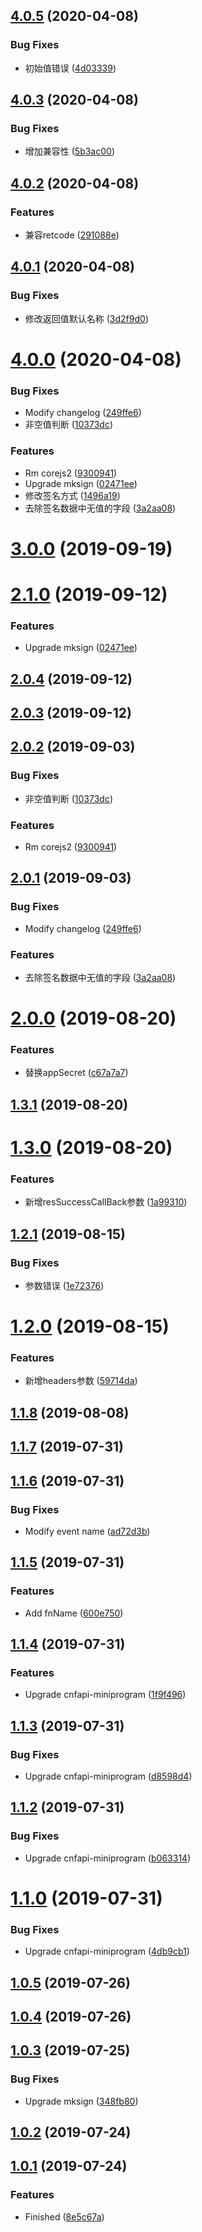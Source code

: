 ## [4.0.5](https://github.com/bugszhou/cnfapi-mini-vs/compare/v4.0.3...v4.0.5) (2020-04-08)


### Bug Fixes

* 初始值错误 ([4d03339](https://github.com/bugszhou/cnfapi-mini-vs/commit/4d03339aabc1de3cebd39d7ce5f7585507ae2969))



## [4.0.3](https://github.com/bugszhou/cnfapi-mini-vs/compare/v4.0.2...v4.0.3) (2020-04-08)


### Bug Fixes

* 增加兼容性 ([5b3ac00](https://github.com/bugszhou/cnfapi-mini-vs/commit/5b3ac002ff9a9ed079fdafc90adce434c53b643b))



## [4.0.2](https://github.com/bugszhou/cnfapi-mini-vs/compare/v4.0.1...v4.0.2) (2020-04-08)


### Features

* 兼容retcode ([291088e](https://github.com/bugszhou/cnfapi-mini-vs/commit/291088e72037e77588eaf2554931dd8eae6de366))



## [4.0.1](https://github.com/bugszhou/cnfapi-mini-vs/compare/v4.0.0...v4.0.1) (2020-04-08)


### Bug Fixes

* 修改返回值默认名称 ([3d2f9d0](https://github.com/bugszhou/cnfapi-mini-vs/commit/3d2f9d0a187d4662a16979b1b31b3360d7591191))



# [4.0.0](https://github.com/bugszhou/cnfapi-mini-vs/compare/v2.0.0...v4.0.0) (2020-04-08)


### Bug Fixes

* Modify changelog ([249ffe6](https://github.com/bugszhou/cnfapi-mini-vs/commit/249ffe68c947b6f837e80f0d8b1d87d863c369f5))
* 非空值判断 ([10373dc](https://github.com/bugszhou/cnfapi-mini-vs/commit/10373dc57a3364a1eefbae6d9339c811b87a4f9f))


### Features

* Rm corejs2 ([9300941](https://github.com/bugszhou/cnfapi-mini-vs/commit/9300941d55330077b49d37db4826fb01fe0952e2))
* Upgrade mksign ([02471ee](https://github.com/bugszhou/cnfapi-mini-vs/commit/02471ee95e1b8c10a099236323fc80741ef24b08))
* 修改签名方式 ([1496a19](https://github.com/bugszhou/cnfapi-mini-vs/commit/1496a19aa9729df1e8d7d905baf02bd2b960ab6e))
* 去除签名数据中无值的字段 ([3a2aa08](https://github.com/bugszhou/cnfapi-mini-vs/commit/3a2aa083adb38cf003a263dd6d1b0d6a162dd35e))



<a name="3.0.0"></a>
# [3.0.0](https://github.com/bugszhou/cnfapi-mini-vs/compare/v2.1.0...v3.0.0) (2019-09-19)



<a name="2.1.0"></a>
# [2.1.0](https://github.com/bugszhou/cnfapi-mini-vs/compare/v2.0.4...v2.1.0) (2019-09-12)


### Features

* Upgrade mksign ([02471ee](https://github.com/bugszhou/cnfapi-mini-vs/commit/02471ee))



<a name="2.0.4"></a>
## [2.0.4](https://github.com/bugszhou/cnfapi-mini-vs/compare/v2.0.3...v2.0.4) (2019-09-12)



<a name="2.0.3"></a>
## [2.0.3](https://github.com/bugszhou/cnfapi-mini-vs/compare/v2.0.2...v2.0.3) (2019-09-12)



<a name="2.0.2"></a>
## [2.0.2](https://github.com/bugszhou/cnfapi-mini-vs/compare/v2.0.1...v2.0.2) (2019-09-03)


### Bug Fixes

* 非空值判断 ([10373dc](https://github.com/bugszhou/cnfapi-mini-vs/commit/10373dc))


### Features

* Rm corejs2 ([9300941](https://github.com/bugszhou/cnfapi-mini-vs/commit/9300941))



<a name="2.0.1"></a>
## [2.0.1](https://github.com/bugszhou/cnfapi-mini-vs/compare/v2.0.0...v2.0.1) (2019-09-03)


### Bug Fixes

* Modify changelog ([249ffe6](https://github.com/bugszhou/cnfapi-mini-vs/commit/249ffe6))


### Features

* 去除签名数据中无值的字段 ([3a2aa08](https://github.com/bugszhou/cnfapi-mini-vs/commit/3a2aa08))



<a name="2.0.0"></a>
# [2.0.0](https://github.com/bugszhou/cnfapi-mini-vs/compare/v1.3.1...v2.0.0) (2019-08-20)


### Features

* 替换appSecret ([c67a7a7](https://github.com/bugszhou/cnfapi-mini-vs/commit/c67a7a7))



<a name="1.3.1"></a>
## [1.3.1](https://github.com/bugszhou/cnfapi-mini-vs/compare/v1.3.0...v1.3.1) (2019-08-20)



<a name="1.3.0"></a>
# [1.3.0](https://github.com/bugszhou/cnfapi-mini-vs/compare/v1.2.1...v1.3.0) (2019-08-20)


### Features

* 新增resSuccessCallBack参数 ([1a99310](https://github.com/bugszhou/cnfapi-mini-vs/commit/1a99310))



<a name="1.2.1"></a>
## [1.2.1](https://github.com/bugszhou/cnfapi-mini-vs/compare/v1.2.0...v1.2.1) (2019-08-15)


### Bug Fixes

* 参数错误 ([1e72376](https://github.com/bugszhou/cnfapi-mini-vs/commit/1e72376))



<a name="1.2.0"></a>
# [1.2.0](https://github.com/bugszhou/cnfapi-mini-vs/compare/v1.1.8...v1.2.0) (2019-08-15)


### Features

* 新增headers参数 ([59714da](https://github.com/bugszhou/cnfapi-mini-vs/commit/59714da))



<a name="1.1.8"></a>
## [1.1.8](https://github.com/bugszhou/cnfapi-mini-vs/compare/v1.1.7...v1.1.8) (2019-08-08)



<a name="1.1.7"></a>
## [1.1.7](https://github.com/bugszhou/cnfapi-mini-vs/compare/v1.1.6...v1.1.7) (2019-07-31)



<a name="1.1.6"></a>
## [1.1.6](https://github.com/bugszhou/cnfapi-mini-vs/compare/v1.1.5...v1.1.6) (2019-07-31)


### Bug Fixes

* Modify event name ([ad72d3b](https://github.com/bugszhou/cnfapi-mini-vs/commit/ad72d3b))



<a name="1.1.5"></a>
## [1.1.5](https://github.com/bugszhou/cnfapi-mini-vs/compare/v1.1.4...v1.1.5) (2019-07-31)


### Features

* Add fnName ([600e750](https://github.com/bugszhou/cnfapi-mini-vs/commit/600e750))



<a name="1.1.4"></a>
## [1.1.4](https://github.com/bugszhou/cnfapi-mini-vs/compare/v1.1.3...v1.1.4) (2019-07-31)


### Features

* Upgrade cnfapi-miniprogram ([1f9f496](https://github.com/bugszhou/cnfapi-mini-vs/commit/1f9f496))



<a name="1.1.3"></a>
## [1.1.3](https://github.com/bugszhou/cnfapi-mini-vs/compare/v1.1.2...v1.1.3) (2019-07-31)


### Bug Fixes

* Upgrade cnfapi-miniprogram ([d8598d4](https://github.com/bugszhou/cnfapi-mini-vs/commit/d8598d4))



<a name="1.1.2"></a>
## [1.1.2](https://github.com/bugszhou/cnfapi-mini-vs/compare/v1.1.0...v1.1.2) (2019-07-31)


### Bug Fixes

* Upgrade cnfapi-miniprogram ([b063314](https://github.com/bugszhou/cnfapi-mini-vs/commit/b063314))



<a name="1.1.0"></a>
# [1.1.0](https://github.com/bugszhou/cnfapi-mini-vs/compare/v1.0.5...v1.1.0) (2019-07-31)


### Bug Fixes

* Upgrade cnfapi-miniprogram ([4db9cb1](https://github.com/bugszhou/cnfapi-mini-vs/commit/4db9cb1))



<a name="1.0.5"></a>
## [1.0.5](https://github.com/bugszhou/cnfapi-mini-vs/compare/v1.0.4...v1.0.5) (2019-07-26)



<a name="1.0.4"></a>
## [1.0.4](https://github.com/bugszhou/cnfapi-mini-vs/compare/v1.0.3...v1.0.4) (2019-07-26)



<a name="1.0.3"></a>
## [1.0.3](https://github.com/bugszhou/cnfapi-mini-vs/compare/v1.0.2...v1.0.3) (2019-07-25)


### Bug Fixes

* Upgrade mksign ([348fb80](https://github.com/bugszhou/cnfapi-mini-vs/commit/348fb80))



<a name="1.0.2"></a>
## [1.0.2](https://github.com/bugszhou/cnfapi-mini-vs/compare/v1.0.1...v1.0.2) (2019-07-24)



<a name="1.0.1"></a>
## [1.0.1](https://github.com/bugszhou/cnfapi-mini-vs/compare/8e5c67a...v1.0.1) (2019-07-24)


### Features

* Finished ([8e5c67a](https://github.com/bugszhou/cnfapi-mini-vs/commit/8e5c67a))



